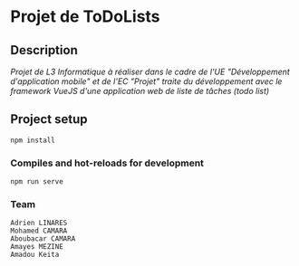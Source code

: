 # Projet de ToDoLists

## Description
_Projet de L3 Informatique à réaliser dans le cadre de l'UE "Développement d'application mobile" et de l'EC "Projet" traite du développement avec le framework VueJS d'une application web de liste de tâches (todo list)_

## Project setup
```
npm install
```

### Compiles and hot-reloads for development
```
npm run serve
```
### Team
```
Adrien LINARES
Mohamed CAMARA 
Aboubacar CAMARA
Amayes MEZINE
Amadou Keita
```

